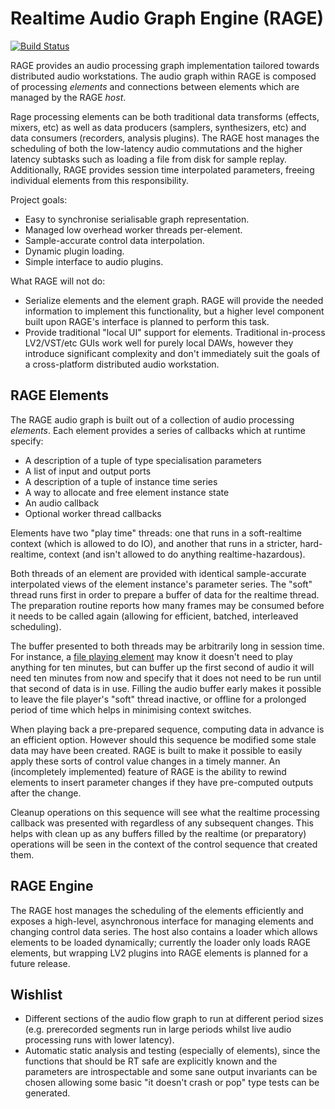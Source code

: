# Realtime Audio Graph Engine (RAGE)

[![Build Status](https://travis-ci.org/concert/rage.svg?branch=master)](
    https://travis-ci.org/concert/rage)

RAGE provides an audio processing graph implementation tailored towards
distributed audio workstations.
The audio graph within RAGE is composed of processing _elements_ and connections
between elements which are managed by the RAGE _host_.

Rage processing elements can be both traditional data transforms (effects,
mixers, etc) as well as data producers (samplers, synthesizers, etc) and data
consumers (recorders, analysis plugins). The RAGE host manages the scheduling
of both the low-latency audio commutations and the higher latency subtasks such
as loading a file from disk for sample replay. Additionally, RAGE provides
session time interpolated parameters, freeing individual elements from this
responsibility.


Project goals:
- Easy to synchronise serialisable graph representation.
- Managed low overhead worker threads per-element.
- Sample-accurate control data interpolation.
- Dynamic plugin loading.
- Simple interface to audio plugins.

What RAGE will not do:
- Serialize elements and the element graph.
    RAGE will provide the needed information to implement this functionality, but a
    higher level component built upon RAGE's interface is planned to perform
    this task.
- Provide traditional "local UI" support for elements.
    Traditional in-process LV2/VST/etc GUIs work well for purely local DAWs,
    however they introduce significant complexity and don't immediately suit the
    goals of a cross-platform distributed audio workstation.

## RAGE Elements

The RAGE audio graph is built out of a collection of audio processing _elements_.
Each element provides a series of callbacks which at runtime specify:

- A description of a tuple of type specialisation parameters
- A list of input and output ports
- A description of a tuple of instance time series
- A way to allocate and free element instance state
- An audio callback
- Optional worker thread callbacks

Elements have two "play time" threads: one that runs in a soft-realtime context
(which is allowed to do IO), and another that runs in a stricter, hard-realtime,
context (and isn't allowed to do anything realtime-hazardous).

Both threads of an element are provided with identical sample-accurate
interpolated views of the element instance's parameter series. The "soft"
thread runs first in order to prepare a buffer of data for the realtime thread.
The preparation routine reports how many frames may be consumed before it needs
to be called again (allowing for efficient, batched, interleaved scheduling).

The buffer presented to both threads may be arbitrarily long in session time.
For instance, a [file playing element](https://github.com/foolswood/rage/blob/master/elements/persistence/persistence.c)
may know it doesn't need to play anything for ten minutes, but can buffer up the
first second of audio it will need ten minutes from now and specify that it does
not need to be run until that second of data is in use.
Filling the audio buffer early makes it possible to leave the file player's
"soft" thread inactive, or offline for a prolonged period of time which helps in
minimising context switches.

When playing back a pre-prepared sequence, computing data in advance is an
efficient option. However should this sequence be modified some stale data may
have been created. RAGE is built to make it possible to easily apply these
sorts of control value changes in a timely manner. An (incompletely
implemented) feature of RAGE is the ability to rewind elements to insert
parameter changes if they have pre-computed outputs after the change.

Cleanup operations on this sequence will see what the realtime processing
callback was presented with regardless of any subsequent changes. This helps
with clean up as any buffers filled by the realtime (or preparatory) operations
will be seen in the context of the control sequence that created them.

## RAGE Engine

The RAGE host manages the scheduling of the elements efficiently and exposes a
high-level, asynchronous interface for managing elements and changing control
data series. The host also contains a loader which allows elements to be loaded
dynamically; currently the loader only loads RAGE elements, but wrapping LV2
plugins into RAGE elements is planned for a future release.


## Wishlist

- Different sections of the audio flow graph to run at different period sizes
  (e.g. prerecorded segments run in large periods whilst live audio processing
  runs with lower latency).
- Automatic static analysis and testing (especially of elements), since the
  functions that should be RT safe are explicitly known and the parameters are
  introspectable and some sane output invariants can be chosen allowing some
  basic "it doesn't crash or pop" type tests can be generated.
